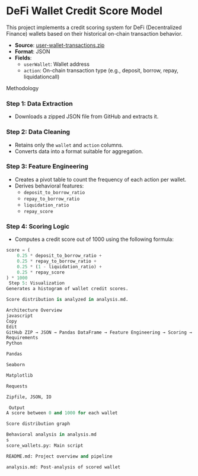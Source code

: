 
# DeFi Wallet Credit Score Model

This project implements a credit scoring system for DeFi (Decentralized Finance) wallets based on their historical on-chain transaction behavior.


- **Source**: [user-wallet-transactions.zip](https://github.com/Himani-Barmase/DeFi-Wallet-Credit-Score-Model/raw/main/user-wallet-transactions.zip)
- **Format**: JSON
- **Fields**: 
  - `userWallet`: Wallet address
  - `action`: On-chain transaction type (e.g., deposit, borrow, repay, liquidationcall)

 Methodology

### Step 1: Data Extraction
- Downloads a zipped JSON file from GitHub and extracts it.

### Step 2: Data Cleaning
- Retains only the `wallet` and `action` columns.
- Converts data into a format suitable for aggregation.

### Step 3: Feature Engineering
- Creates a pivot table to count the frequency of each action per wallet.
- Derives behavioral features:
  - `deposit_to_borrow_ratio`
  - `repay_to_borrow_ratio`
  - `liquidation_ratio`
  - `repay_score`

### Step 4: Scoring Logic
- Computes a credit score out of 1000 using the following formula:

```python
score = (
    0.25 * deposit_to_borrow_ratio +
    0.25 * repay_to_borrow_ratio +
    0.25 * (1 - liquidation_ratio) +
    0.25 * repay_score
) * 1000
 Step 5: Visualization
Generates a histogram of wallet credit scores.

Score distribution is analyzed in analysis.md.

Architecture Overview
javascript
Copy
Edit
GitHub ZIP → JSON → Pandas DataFrame → Feature Engineering → Scoring → Visualization & Analysis
Requirements
Python

Pandas

Seaborn

Matplotlib

Requests

Zipfile, JSON, IO

 Output
A score between 0 and 1000 for each wallet

Score distribution graph

Behavioral analysis in analysis.md
s
score_wallets.py: Main script

README.md: Project overview and pipeline

analysis.md: Post-analysis of scored wallet
